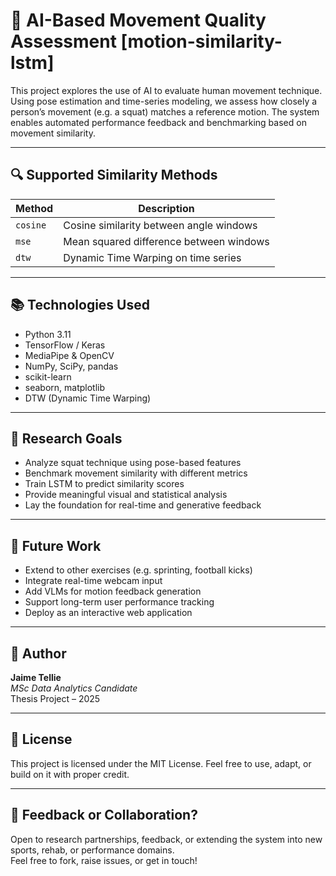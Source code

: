 # 🧠 AI-Based Movement Quality Assessment [motion-similarity-lstm]

This project explores the use of AI to evaluate human movement technique. Using pose estimation and time-series modeling, we assess how closely a person’s movement (e.g. a squat) matches a reference motion. The system enables automated performance feedback and benchmarking based on movement similarity.

---

## 🔍 Supported Similarity Methods

| Method     | Description                                 |
|------------|---------------------------------------------|
| `cosine`   | Cosine similarity between angle windows     |
| `mse`      | Mean squared difference between windows     |
| `dtw`      | Dynamic Time Warping on time series         |

---

## 📚 Technologies Used

- Python 3.11
- TensorFlow / Keras
- MediaPipe & OpenCV
- NumPy, SciPy, pandas
- scikit-learn
- seaborn, matplotlib
- DTW (Dynamic Time Warping)

---

## 🎯 Research Goals

- Analyze squat technique using pose-based features
- Benchmark movement similarity with different metrics
- Train LSTM to predict similarity scores
- Provide meaningful visual and statistical analysis
- Lay the foundation for real-time and generative feedback

---

## 🔮 Future Work

- Extend to other exercises (e.g. sprinting, football kicks)
- Integrate real-time webcam input
- Add VLMs for motion feedback generation
- Support long-term user performance tracking
- Deploy as an interactive web application

---

## 👤 Author

**Jaime Tellie**  
*MSc Data Analytics Candidate*  
Thesis Project – 2025

---

## 📄 License

This project is licensed under the MIT License. Feel free to use, adapt, or build on it with proper credit.

---

## 💬 Feedback or Collaboration?

Open to research partnerships, feedback, or extending the system into new sports, rehab, or performance domains.  
Feel free to fork, raise issues, or get in touch!
